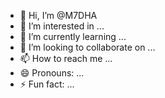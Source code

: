 - 👋 Hi, I’m @M7DHA
- 👀 I’m interested in ...
- 🌱 I’m currently learning ...
- 💞️ I’m looking to collaborate on ...
- 📫 How to reach me ...
- 😄 Pronouns: ...
- ⚡ Fun fact: ...

<!---
M7DHA/M7DHA is a ✨ special ✨ repository because its `README.md` (this file) appears on your GitHub profile.
You can click the Preview link to take a look at your changes.
--->
